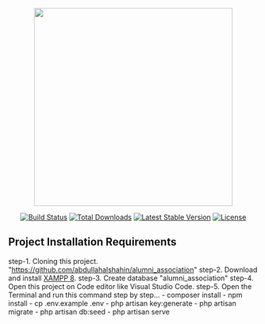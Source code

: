 <p align="center"><a href="https://laravel.com" target="_blank"><img src="https://raw.githubusercontent.com/laravel/art/master/logo-lockup/5%20SVG/2%20CMYK/1%20Full%20Color/laravel-logolockup-cmyk-red.svg" width="400"></a></p>

<p align="center">
<a href="https://travis-ci.org/laravel/framework"><img src="https://travis-ci.org/laravel/framework.svg" alt="Build Status"></a>
<a href="https://packagist.org/packages/laravel/framework"><img src="https://img.shields.io/packagist/dt/laravel/framework" alt="Total Downloads"></a>
<a href="https://packagist.org/packages/laravel/framework"><img src="https://img.shields.io/packagist/v/laravel/framework" alt="Latest Stable Version"></a>
<a href="https://packagist.org/packages/laravel/framework"><img src="https://img.shields.io/packagist/l/laravel/framework" alt="License"></a>
</p>

## Project Installation Requirements

step-1. Cloning this project. "https://github.com/abdullahalshahin/alumni_association"
step-2. Download and install [XAMPP 8](https://www.apachefriends.org/download.html).
step-3. Create database "alumni_association"
step-4. Open this project on Code editor like Visual Studio Code.
step-5. Open the Terminal and run this command step by step...
    - composer install
    - npm install 
    - cp .env.example .env
    - php artisan key:generate
    - php artisan migrate
    - php artisan db:seed
    - php artisan serve
